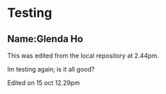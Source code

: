 # Testing

## Name:Glenda Ho

This was edited from the local repository at 2.44pm.

Im testing again; is it all good?

Edited on 15 oct 12.29pm
